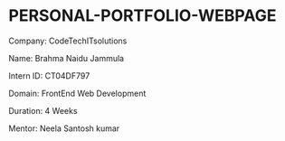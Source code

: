 # PERSONAL-PORTFOLIO-WEBPAGE

Company: CodeTechITsolutions

Name: Brahma Naidu Jammula

Intern ID: CT04DF797

Domain: FrontEnd Web Development

Duration: 4 Weeks

Mentor: Neela Santosh kumar
